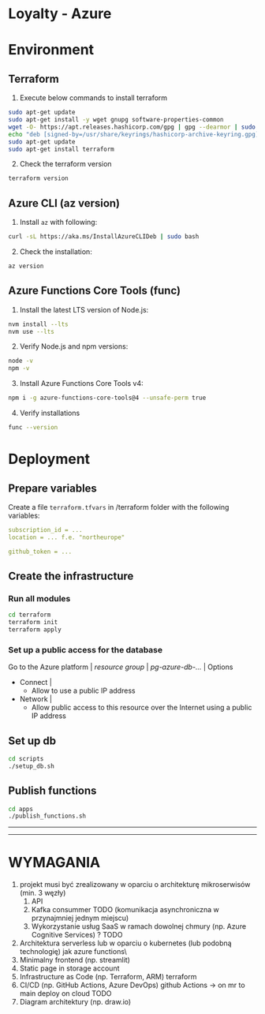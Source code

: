 # Loyalty - Azure


# Environment

## Terraform
1. Execute below commands to install terraform
```bash
sudo apt-get update
sudo apt-get install -y wget gnupg software-properties-common
wget -O- https://apt.releases.hashicorp.com/gpg | gpg --dearmor | sudo tee /usr/share/keyrings/hashicorp-archive-keyring.gpg
echo "deb [signed-by=/usr/share/keyrings/hashicorp-archive-keyring.gpg] https://apt.releases.hashicorp.com $(lsb_release -cs) main" | sudo tee /etc/apt/sources.list.d/hashicorp.list
sudo apt-get update
sudo apt-get install terraform
```

2. Check the terraform version

```bash
terraform version
```

## Azure CLI (az version)

1. Install `az` with following:
```bash
curl -sL https://aka.ms/InstallAzureCLIDeb | sudo bash
```
2. Check the installation:
```bash
az version
```

## Azure Functions Core Tools (func)

1. Install the latest LTS version of Node.js:

```bash
nvm install --lts
nvm use --lts
```
2. Verify Node.js and npm versions:
```bash
node -v
npm -v
```
3. Install Azure Functions Core Tools v4:

```bash
npm i -g azure-functions-core-tools@4 --unsafe-perm true
```

4. Verify installations

```bash 
func --version
```

# Deployment

## Prepare variables

Create a file `terraform.tfvars` in /terraform folder with the following variables:

```yaml
subscription_id = ...
location = ... f.e. "northeurope"

github_token = ...
```

## Create the infrastructure
### Run all modules
```bash
cd terraform
terraform init
terraform apply
```
### Set up a public access for the database
Go to the Azure platform | _resource group_ | _pg-azure-db-..._ | Options

- Connect | 
  - Allow to use a public IP address
- Network | 
  - Allow public access to this resource over the Internet using a public IP address


## Set up db
```bash
cd scripts
./setup_db.sh
```


## Publish functions
```bash
cd apps
./publish_functions.sh
```
----
----

# WYMAGANIA

1. projekt musi być zrealizowany w oparciu o architekturę mikroserwisów (min. 3 węzły)
    1. API
    2. Kafka consummer TODO (komunikacja asynchroniczna w przynajmniej jednym miejscu)
    3. Wykorzystanie usług SaaS w ramach dowolnej chmury (np. Azure Cognitive Services)
    ? TODO
 2. Architektura serverless lub w oparciu o kubernetes (lub podobną technologię) jak azure functions\
 3. Minimalny frontend (np. streamlit)
 4. Static page in storage account
 5. Infrastructure as Code (np. Terraform, ARM)
 terraform
 1. CI/CD (np. GitHub Actions, Azure DevOps)
 github Actions -> on mr to main deploy on cloud TODO
 1. Diagram architektury (np. draw.io)